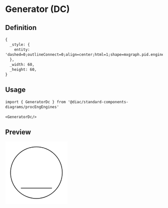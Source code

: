 # Generator (DC)

## Definition

```
{
  _style: { 
    entity: 'dashed=0;outlineConnect=0;align=center;html=1;shape=mxgraph.pid.engines.generator_(dc);fontSize=45;',
  },
  _width: 60,
  _height: 60,
}
```

## Usage

```
import { GeneratorDc } from '@diac/standard-components-diagrams/procEngEngines'

<GeneratorDc/>
```

## Preview

<img src="./generator-dc.png" width="200"/>
